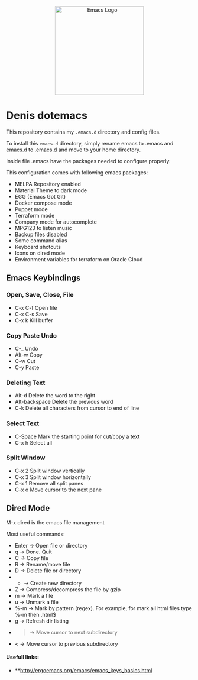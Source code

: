 <div align=center><a href="https://github.com/emacs-tw/awesome-emacs"><img alt="Emacs Logo" width="240" height="240" src="https://upload.wikimedia.org/wikipedia/commons/0/08/EmacsIcon.svg"></a></div>

# Denis dotemacs

This repository contains my `.emacs.d` directory and config files.

To install this `emacs.d` directory, simply rename emacs to .emacs and emacs.d to .emacs.d and move to your home directory.

Inside file .emacs have the packages needed to configure properly.

This configuration comes with following emacs packages:

- MELPA Repository enabled
- Material Theme to dark mode
- EGG (Emacs Got Git)
- Docker compose mode
- Puppet mode
- Terraform mode
- Company mode for autocomplete
- MPG123 to listen music
- Backup files disabled
- Some command alias
- Keyboard shotcuts
- Icons on dired mode
- Environment variables for terraform on Oracle Cloud

## Emacs Keybindings

### Open, Save, Close, File
- C-x C-f Open file
- C-x C-s Save
- C-x k Kill buffer

### Copy Paste Undo
- C-_ Undo
- Alt-w Copy
- C-w  Cut
- C-y Paste

### Deleting Text
- Alt-d Delete the word to the right
- Alt-backspace Delete the previous word
- C-k Delete all characters from cursor to end of line

### Select Text
- C-Space Mark the starting point for cut/copy a text
- C-x h Select all

### Split Window
- C-x 2 Split window vertically
- C-x 3 Split window horizontally
- C-x 1 Remove all split panes
- C-x o Move cursor to the next pane


## Dired Mode
M-x dired is the emacs file management

Most useful commands:
- Enter -> Open file or directory
- q -> Done. Quit
- C -> Copy file
- R -> Rename/move file
- D -> Delete file or directory
- + -> Create new directory
- Z -> Compress/decompress the file by gzip
- m -> Mark a file
- u -> Unmark a file
- %-m -> Mark by pattern (regex). For example, for mark all html files type %-m then \.html$
- g -> Refresh dir listing
- > -> Move cursor to next subdirectory
- < -> Move cursor to previous subdirectory








#### Usefull links:
- **http://ergoemacs.org/emacs/emacs_keys_basics.html